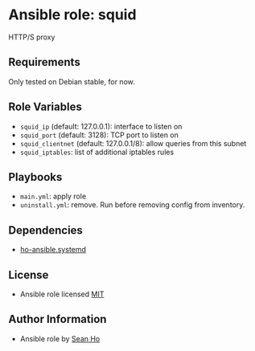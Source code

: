 # Ansible role: squid
HTTP/S proxy

## Requirements
Only tested on Debian stable, for now.

## Role Variables
+ `squid_ip` (default: 127.0.0.1): interface to listen on
+ `squid_port` (default: 3128): TCP port to listen on
+ `squid_clientnet` (default: 127.0.0.1/8): allow queries from this subnet
+ `squid_iptables`: list of additional iptables rules

## Playbooks
+ `main.yml`: apply role
+ `uninstall.yml`: remove. Run before removing config from inventory.

## Dependencies
+ [ho-ansible.systemd](https://github.com/ho-ansible/systemd)

## License
+ Ansible role licensed [MIT](LICENSE)

## Author Information
+ Ansible role by [Sean Ho](https://github.com/ho-ansible/)
